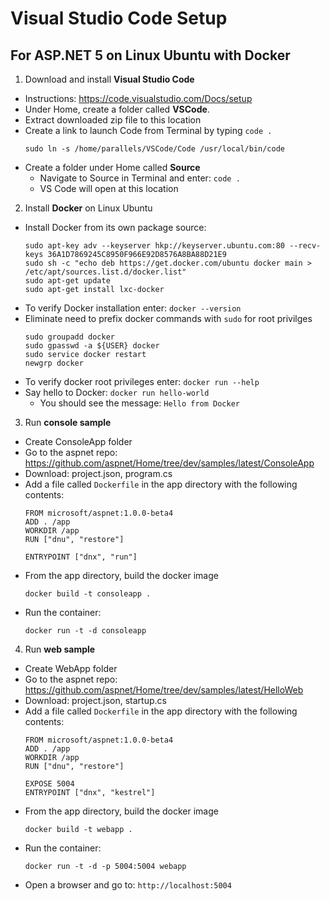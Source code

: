 # Visual Studio Code Setup
## For ASP.NET 5 on Linux Ubuntu with Docker

1. Download and install **Visual Studio Code**

  - Instructions: https://code.visualstudio.com/Docs/setup
  - Under Home, create a folder called **VSCode**.
  - Extract downloaded zip file to this location
  - Create a link to launch Code from Terminal by typing `code .`
    ```
    sudo ln -s /home/parallels/VSCode/Code /usr/local/bin/code
    ```
  - Create a folder under Home called **Source**
    + Navigate to Source in Terminal and enter:  `code .`
    + VS Code will open at this location
    
2. Install **Docker** on Linux Ubuntu

  - Install Docker from its own package source:
    ```
    sudo apt-key adv --keyserver hkp://keyserver.ubuntu.com:80 --recv-keys 36A1D7869245C8950F966E92D8576A8BA88D21E9
    sudo sh -c "echo deb https://get.docker.com/ubuntu docker main > /etc/apt/sources.list.d/docker.list"
    sudo apt-get update
    sudo apt-get install lxc-docker
    ```
  - To verify Docker installation enter: `docker --version`
  - Eliminate need to prefix docker commands with `sudo` for root privilges
    ```
    sudo groupadd docker
    sudo gpasswd -a ${USER} docker
    sudo service docker restart
    newgrp docker
    ```
  - To verify docker root privileges enter: `docker run --help`
  - Say hello to Docker: `docker run hello-world`
    + You should see the message: `Hello from Docker`

3. Run **console sample**
  - Create ConsoleApp folder
  - Go to the aspnet repo: https://github.com/aspnet/Home/tree/dev/samples/latest/ConsoleApp
  - Download: project.json, program.cs
  - Add a file called `Dockerfile` in the app directory with the following contents:
    ```
    FROM microsoft/aspnet:1.0.0-beta4
    ADD . /app
    WORKDIR /app
    RUN ["dnu", "restore"]
    
    ENTRYPOINT ["dnx", "run"]
    ```
  - From the app directory, build the docker image
    ```
    docker build -t consoleapp .
    ```
  - Run the container:
    ```
    docker run -t -d consoleapp
    ```
  
4. Run **web sample**
  - Create WebApp folder
  - Go to the aspnet repo: https://github.com/aspnet/Home/tree/dev/samples/latest/HelloWeb
  - Download: project.json, startup.cs
  - Add a file called `Dockerfile` in the app directory with the following contents:
    ```
    FROM microsoft/aspnet:1.0.0-beta4
    ADD . /app
    WORKDIR /app
    RUN ["dnu", "restore"]
    
    EXPOSE 5004
    ENTRYPOINT ["dnx", "kestrel"]
    ```
  - From the app directory, build the docker image
    ```
    docker build -t webapp .
    ```
  - Run the container:
    ```
    docker run -t -d -p 5004:5004 webapp
    ```
  - Open a browser and go to: `http://localhost:5004`

